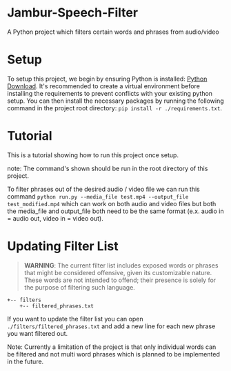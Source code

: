 # Jambur-Speech-Filter
A Python project which filters certain words and phrases from audio/video

# Setup
To setup this project, we begin by ensuring Python is installed: [Python Download](https://www.python.org/downloads/). It's recommended to create a virtual environment before installing the requirements to prevent conflicts with your existing python setup. You can then install the necessary packages by running the following command in the project root directory: `pip install -r ./requirements.txt`.

# Tutorial
This is a tutorial showing how to run this project once setup.

note: The command's shown should be run in the root directory of this project.

To filter phrases out of the desired audio / video file we can run this command `python run.py --media_file test.mp4 --output_file test_modified.mp4` which can work on both audio and video files but both the media_file and output_file both need to be the same format (e.x. audio in = audio out, video in = video out).

# Updating Filter List
> **WARNING**: The current filter list includes exposed words or phrases that might be considered offensive, given its customizable nature. These words are not intended to offend; their presence is solely for the purpose of filtering such language.
```
+-- filters
    +-- filtered_phrases.txt
```
If you want to update the filter list you can open `./filters/filtered_phrases.txt` and add a new line for each new phrase you want filtered out.

Note: Currently a limitation of the project is that only individual words can be filtered and not multi word phrases which is planned to be implemented in the future.